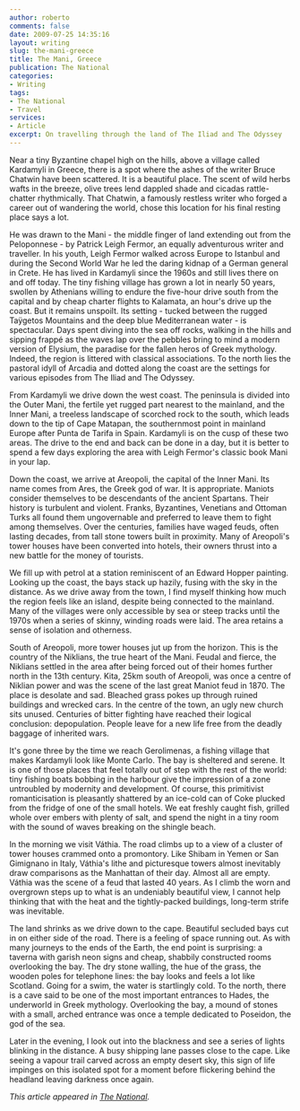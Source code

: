 ```yaml
---
author: roberto
comments: false
date: 2009-07-25 14:35:16
layout: writing
slug: the-mani-greece
title: The Mani, Greece
publication: The National
categories:
- Writing
tags:
- The National
- Travel
services:
- Article
excerpt: On travelling through the land of The Iliad and The Odyssey
---
```


<span class="firstcharacter">N</span>ear a tiny Byzantine chapel high on the hills, above a village called Kardamyli in Greece, there is a spot where the ashes of the writer Bruce Chatwin have been scattered. It is a beautiful place. The scent of wild herbs wafts in the breeze, olive trees lend dappled shade and cicadas rattle-chatter rhythmically. That Chatwin, a famously restless writer who forged a career out of wandering the world, chose this location for his final resting place says a lot.

He was drawn to the Mani - the middle finger of land extending out from the Peloponnese - by Patrick Leigh Fermor, an equally adventurous writer and traveller. In his youth, Leigh Fermor walked across Europe to Istanbul and during the Second World War he led the daring kidnap of a German general in Crete. He has lived in Kardamyli since the 1960s and still lives there on and off today. The tiny fishing village has grown a lot in nearly 50 years, swollen by Athenians willing to endure the five-hour drive south from the capital and by cheap charter flights to Kalamata, an hour's drive up the coast. But it remains unspoilt. Its setting - tucked between the rugged Taÿgetos Mountains and the deep blue Mediterranean water - is spectacular. Days spent diving into the sea off rocks, walking in the hills and sipping frappé as the waves lap over the pebbles bring to mind a modern version of Elysium, the paradise for the fallen heros of Greek mythology. Indeed, the region is littered with classical associations. To the north lies the pastoral idyll of Arcadia and dotted along the coast are the settings for various episodes from The Iliad and The Odyssey.

From Kardamyli we drive down the west coast. The peninsula is divided into the Outer Mani, the fertile yet rugged part nearest to the mainland, and the Inner Mani, a treeless landscape of scorched rock to the south, which leads down to the tip of Cape Matapan, the southernmost point in mainland Europe after Punta de Tarifa in Spain. Kardamyli is on the cusp of these two areas. The drive to the end and back can be done in a day, but it is better to spend a few days exploring the area with Leigh Fermor's classic book Mani in your lap.

Down the coast, we arrive at Areopoli, the capital of the Inner Mani. Its name comes from Ares, the Greek god of war. It is appropriate. Maniots consider themselves to be descendants of the ancient Spartans. Their history is turbulent and violent. Franks, Byzantines, Venetians and Ottoman Turks all found them ungovernable and preferred to leave them to fight among themselves. Over the centuries, families have waged feuds, often lasting decades, from tall stone towers built in proximity. Many of Areopoli's tower houses have been converted into hotels, their owners thrust into a new battle for the money of tourists.

We fill up with petrol at a station reminiscent of an Edward Hopper painting. Looking up the coast, the bays stack up hazily, fusing with the sky in the distance. As we drive away from the town, I find myself thinking how much the region feels like an island, despite being connected to the mainland. Many of the villages were only accessible by sea or steep tracks until the 1970s when a series of skinny, winding roads were laid. The area retains a sense of isolation and otherness.

South of Areopoli, more tower houses jut up from the horizon. This is the country of the Niklians, the true heart of the Mani. Feudal and fierce, the Niklians settled in the area after being forced out of their homes further north in the 13th century. Kita, 25km south of Areopoli, was once a centre of Niklian power and was the scene of the last great Maniot feud in 1870. The place is desolate and sad. Bleached grass pokes up through ruined buildings and wrecked cars. In the centre of the town, an ugly new church sits unused. Centuries of bitter fighting have reached their logical conclusion: depopulation. People leave for a new life free from the deadly baggage of inherited wars.

It's gone three by the time we reach Gerolimenas, a fishing village that makes Kardamyli look like Monte Carlo. The bay is sheltered and serene. It is one of those places that feel totally out of step with the rest of the world: tiny fishing boats bobbing in the harbour give the impression of a zone untroubled by modernity and development. Of course, this primitivist romanticisation is pleasantly shattered by an ice-cold can of Coke plucked from the fridge of one of the small hotels. We eat freshly caught fish, grilled whole over embers with plenty of salt, and spend the night in a tiny room with the sound of waves breaking on the shingle beach.

In the morning we visit Váthia. The road climbs up to a view of a cluster of tower houses crammed onto a promontory. Like Shibam in Yemen or San Gimignano in Italy, Váthia's lithe and picturesque towers almost inevitably draw comparisons as the Manhattan of their day. Almost all are empty. Váthia was the scene of a feud that lasted 40 years. As I climb the worn and overgrown steps up to what is an undeniably beautiful view, I cannot help thinking that with the heat and the tightly-packed buildings, long-term strife was inevitable.

The land shrinks as we drive down to the cape. Beautiful secluded bays cut in on either side of the road. There is a feeling of space running out. As with many journeys to the ends of the Earth, the end point is surprising: a taverna with garish neon signs and cheap, shabbily constructed rooms overlooking the bay. The dry stone walling, the hue of the grass, the wooden poles for telephone lines: the bay looks and feels a lot like Scotland. Going for a swim, the water is startlingly cold. To the north, there is a cave said to be one of the most important entrances to Hades, the underworld in Greek mythology. Overlooking the bay, a mound of stones with a small, arched entrance was once a temple dedicated to Poseidon, the god of the sea.

Later in the evening, I look out into the blackness and see a series of lights blinking in the distance. A busy shipping lane passes close to the cape. Like seeing a vapour trail carved across an empty desert sky, this sign of life impinges on this isolated spot for a moment before flickering behind the headland leaving darkness once again.

*This article appeared in [The National](http://www.thenational.ae/lifestyle/travel/the-land-of-warriors-on-the-peloponnese-coast#full).*
